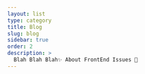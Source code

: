 ```yaml
---
layout: list
type: category
title: Blog
slug: blog
sidebar: true
order: 2
description: >
  Blah Blah Blah✨ About FrontEnd Issues 👑
---
```

